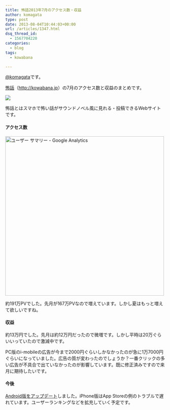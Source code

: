 ```yaml
---
title: 怖話2013年7月のアクセス数・収益
author: komagata
type: post
date: 2013-08-04T10:44:03+00:00
url: /articles/1347.html
dsq_thread_id:
  - 1567704220
categories:
  - blog
tags:
  - kowabana

---
```

[@komagata][1]です。

<a href="http://kowabana.jp" title="怖話" target="_blank">怖話</a>（<a href="http://kowabana.jp" title="怖話" target="_blank">http://kowabana.jp</a>）の7月のアクセス数と収益のまとめです。

<p class="center">
  <a href="http://kowabana.jp"><img src="https://lh4.googleusercontent.com/-8-pkth8ETpA/UYjg32awOAI/AAAAAAAADKg/0h8DP9Cg4CQ/s400/Screen%2520Shot%25202013-05-07%2520at%25208.08.34%2520PM.png" /></a>
</p>

怖話とはスマホで怖い話がサウンドノベル風に見れる・投稿できるWebサイトです。

#### アクセス数

<p class="center">
  <img width="500px" src="http://gyazo.com/84e9b68d8f5a31610fba3a7f3608c8ec.png" alt="ユーザー サマリー - Google Analytics" />
</p>

約191万PVでした。先月が167万PVなので増えています。しかし夏はもっと増えて欲しいですね。

#### 収益

約13万円でした。先月は約12万円だったので微増です。しかし平時は20万ぐらいいっていたので激減中です。

PC版のi-mobileの広告が今まで2000円ぐらいしかなかったのが急に1万7000円ぐらいになっていました。広告の質が変わったのでしょうか？一番クリックの多い広告が不具合で出ていなかったのが影響しています。既に修正済みですので来月に期待したいです。

#### 今後

[Android版をアップデート][2]しました。iPhone版はApp Storeの例のトラブルで遅れています。ユーザーランキングなどを拡充していく予定です。

 [1]: http://twitter.com/komagata
 [2]: http://fjord.jp/love/1343.html
